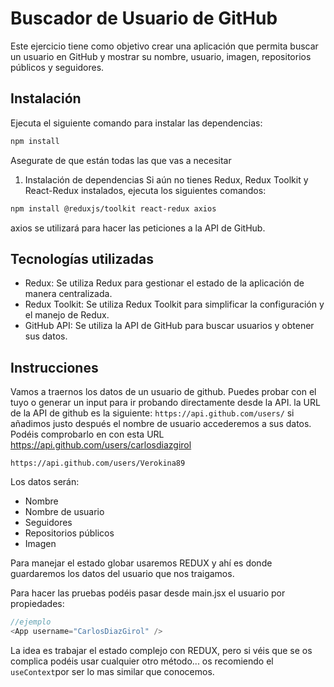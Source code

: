 # Buscador de Usuario de GitHub

Este ejercicio tiene como objetivo crear una aplicación que permita buscar un usuario en GitHub y mostrar su nombre, usuario, imagen, repositorios públicos y seguidores.

## Instalación

Ejecuta el siguiente comando para instalar las dependencias:

  ```bash
  npm install
  ```
Asegurate de que están todas las que vas a necesitar

1. Instalación de dependencias
Si aún no tienes Redux, Redux Toolkit y React-Redux instalados, ejecuta los siguientes comandos:

```bash
npm install @reduxjs/toolkit react-redux axios
```
axios se utilizará para hacer las peticiones a la API de GitHub.


## Tecnologías utilizadas

- Redux: Se utiliza Redux para gestionar el estado de la aplicación de manera centralizada.
- Redux Toolkit: Se utiliza Redux Toolkit para simplificar la configuración y el manejo de Redux.
- GitHub API: Se utiliza la API de GitHub para buscar usuarios y obtener sus datos.

## Instrucciones

Vamos a traernos los datos de un usuario de github. Puedes probar con el tuyo o generar un input para ir probando directamente desde la API. 
la URL de la API de github es la siguiente: `https://api.github.com/users/` si añadimos justo después el nombre de usuario accederemos a sus datos. Podéis comprobarlo en con esta URL https://api.github.com/users/carlosdiazgirol

`https://api.github.com/users/Verokina89`


Los datos serán:
- Nombre
- Nombre de usuario
- Seguidores
- Repositorios públicos
- Imagen
<!-- 
The data will be:
- Name
- Username
- Followers
- Public repositories
- Image -->

Para manejar el estado globar usaremos REDUX y ahí es donde guardaremos los datos del usuario que nos traigamos.

Para hacer las pruebas podéis pasar desde main.jsx el usuario por propiedades:
```js
//ejemplo
<App username="CarlosDiazGirol" />
```


La idea es trabajar el estado complejo con REDUX, pero si véis que se os complica podéis usar cualquier otro método... os recomiendo el `useContext`por ser lo mas similar que conocemos.

